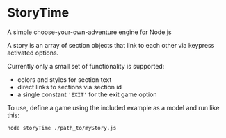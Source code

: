 StoryTime
=========

A simple choose-your-own-adventure engine for Node.js

A story is an array of section objects that link to each other via keypress activated options.

Currently only a small set of functionality is supported:

- colors and styles for section text
- direct links to sections via section id
- a single constant `'EXIT'` for the exit game option

To use, define a game using the included example as a model and run like this:

```shell
node storyTime ./path_to/myStory.js
```
